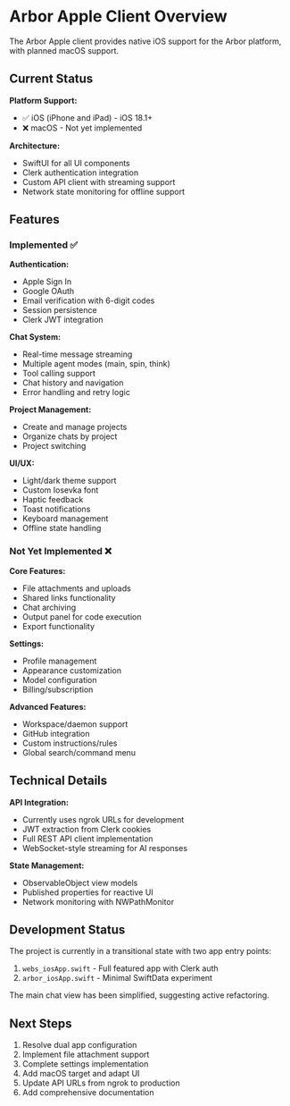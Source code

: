 # Arbor Apple Client Overview

The Arbor Apple client provides native iOS support for the Arbor platform, with planned macOS support.

## Current Status

**Platform Support:**
- ✅ iOS (iPhone and iPad) - iOS 18.1+
- ❌ macOS - Not yet implemented

**Architecture:**
- SwiftUI for all UI components
- Clerk authentication integration
- Custom API client with streaming support
- Network state monitoring for offline support

## Features

### Implemented ✅

**Authentication:**
- Apple Sign In
- Google OAuth  
- Email verification with 6-digit codes
- Session persistence
- Clerk JWT integration

**Chat System:**
- Real-time message streaming
- Multiple agent modes (main, spin, think)
- Tool calling support
- Chat history and navigation
- Error handling and retry logic

**Project Management:**
- Create and manage projects
- Organize chats by project
- Project switching

**UI/UX:**
- Light/dark theme support
- Custom Iosevka font
- Haptic feedback
- Toast notifications
- Keyboard management
- Offline state handling

### Not Yet Implemented ❌

**Core Features:**
- File attachments and uploads
- Shared links functionality
- Chat archiving
- Output panel for code execution
- Export functionality

**Settings:**
- Profile management
- Appearance customization
- Model configuration
- Billing/subscription

**Advanced Features:**
- Workspace/daemon support
- GitHub integration
- Custom instructions/rules
- Global search/command menu

## Technical Details

**API Integration:**
- Currently uses ngrok URLs for development
- JWT extraction from Clerk cookies
- Full REST API client implementation
- WebSocket-style streaming for AI responses

**State Management:**
- ObservableObject view models
- Published properties for reactive UI
- Network monitoring with NWPathMonitor

## Development Status

The project is currently in a transitional state with two app entry points:
1. `webs_iosApp.swift` - Full featured app with Clerk auth
2. `arbor_iosApp.swift` - Minimal SwiftData experiment

The main chat view has been simplified, suggesting active refactoring.

## Next Steps

1. Resolve dual app configuration
2. Implement file attachment support
3. Complete settings implementation
4. Add macOS target and adapt UI
5. Update API URLs from ngrok to production
6. Add comprehensive documentation